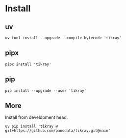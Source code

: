 # Install

## uv
```shell
uv tool install --upgrade --compile-bytecode 'tikray'
```

## pipx
```shell
pipx install 'tikray'
```

## pip
```shell
pip install --upgrade --user 'tikray'
```

## More
Install from development head.
```shell
uv pip install 'tikray @ git+https://github.com/panodata/tikray.git@main'
```
